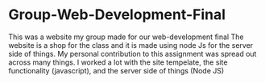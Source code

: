 # Group-Web-Development-Final
This was a website my group made for our web-development final
The website is a shop for the class and it is made using node Js for the server side of things.
My personal contribution to this assignment was spread out across many things. I worked a lot with the site tempelate, the site functionality (javascript), and the server side of things (Node JS)
